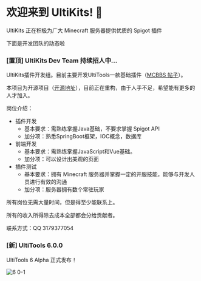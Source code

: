 # 欢迎来到 UltiKits! 👋

UltiKits 正在积极为广大 Minecraft 服务器提供优质的 Spigot 插件

下面是开发团队的动态啦

### [置顶] UltiKits Dev Team 持续招人中...

UltiKits插件开发组。目前主要开发UltiTools一款基础插件（[MCBBS 帖子](https://www.mcbbs.net/thread-1062730-1-1.html)）。

本项目为开源项目（[开源地址](https://github.com/UltiKits/UltiTools-Reborn/tree/alpha)），目前正在重构，由于人手不足，希望能有更多的人才加入。

岗位介绍：

- 插件开发
  - 基本要求：需熟练掌握Java基础，不要求掌握 Spigot API
  - 加分项：熟悉SpringBoot框架，IOC概念，数据库
- 前端开发
  - 基本要求：需熟练掌握JavaScript和Vue基础。
  - 加分项：可以设计出美观的页面
- 插件测试
  - 基本要求：拥有 Minecraft 服务器并掌握一定的开服技能，能够与开发人员进行有效的沟通
  - 加分项：服务器拥有数个常驻玩家

所有岗位无需大量时间，但是得至少能联系上。

所有的收入所得除去成本全部都会分给贡献者。

联系方式：QQ 3179377054

### [新] UltiTools 6.0.0

UltiTools 6 Alpha 正式发布！

![6 0-1](https://user-images.githubusercontent.com/62180110/214845404-d9aa9a5b-4e3a-49b2-80a4-ac596e48ebb6.png)
